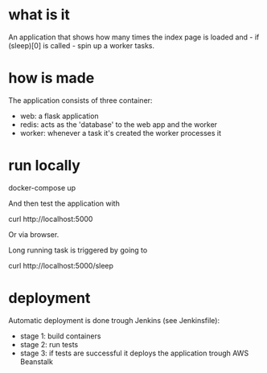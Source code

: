 # what is it

An application that shows how many times the index page is loaded and - if (sleep)[0] is called - spin up a worker tasks.

# how is made

The application consists of three container:

- web: a flask application 
- redis: acts as the 'database' to the web app and the worker
- worker: whenever a task it's created the worker processes it

# run locally

docker-compose up

And then test the application with

curl http://localhost:5000

Or via browser.

Long running task is triggered by going to

curl http://localhost:5000/sleep

# deployment

Automatic deployment is done trough Jenkins (see Jenkinsfile):

- stage 1: build containers
- stage 2: run tests
- stage 3: if tests are successful it deploys the application trough AWS Beanstalk
